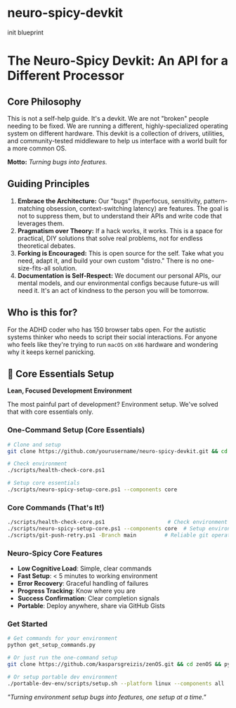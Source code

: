 # neuro-spicy-devkit
init blueprint 

# The Neuro-Spicy Devkit: An API for a Different Processor

## Core Philosophy

This is not a self-help guide. It's a devkit. We are not "broken" people needing to be fixed. We are running a different, highly-specialized operating system on different hardware. This devkit is a collection of drivers, utilities, and community-tested middleware to help us interface with a world built for a more common OS.

**Motto:** _Turning bugs into features._

## Guiding Principles

1.  **Embrace the Architecture:** Our "bugs" (hyperfocus, sensitivity, pattern-matching obsession, context-switching latency) are features. The goal is not to suppress them, but to understand their APIs and write code that leverages them.
2.  **Pragmatism over Theory:** If a hack works, it works. This is a space for practical, DIY solutions that solve real problems, not for endless theoretical debates.
3.  **Forking is Encouraged:** This is open source for the self. Take what you need, adapt it, and build your own custom "distro." There is no one-size-fits-all solution.
4.  **Documentation is Self-Respect:** We document our personal APIs, our mental models, and our environmental configs because future-us will need it. It's an act of kindness to the person you will be tomorrow.

## Who is this for?

For the ADHD coder who has 150 browser tabs open. For the autistic systems thinker who needs to script their social interactions. For anyone who feels like they're trying to run `macOS` on `x86` hardware and wondering why it keeps kernel panicking.

## 🚀 Core Essentials Setup

**Lean, Focused Development Environment**

The most painful part of development? Environment setup. We've solved that with core essentials only.

### **One-Command Setup (Core Essentials)**
```bash
# Clone and setup
git clone https://github.com/yourusername/neuro-spicy-devkit.git && cd neuro-spicy-devkit

# Check environment
./scripts/health-check-core.ps1

# Setup core essentials
./scripts/neuro-spicy-setup-core.ps1 --components core
```

### **Core Commands (That's It!)**
```bash
./scripts/health-check-core.ps1                    # Check environment
./scripts/neuro-spicy-setup-core.ps1 --components core  # Setup environment
./scripts/git-push-retry.ps1 -Branch main         # Reliable git operations
```

### **Neuro-Spicy Core Features**
- **Low Cognitive Load**: Simple, clear commands
- **Fast Setup**: < 5 minutes to working environment
- **Error Recovery**: Graceful handling of failures
- **Progress Tracking**: Know where you are
- **Success Confirmation**: Clear completion signals
- **Portable**: Deploy anywhere, share via GitHub Gists

### **Get Started**
```bash
# Get commands for your environment
python get_setup_commands.py

# Or just run the one-command setup
git clone https://github.com/kasparsgreizis/zenOS.git && cd zenOS && python setup.py

# Or setup portable dev environment
./portable-dev-env/scripts/setup.sh --platform linux --components all
```

*"Turning environment setup bugs into features, one setup at a time."*